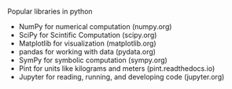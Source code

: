 Popular libraries in python

- NumPy for numerical computation (numpy.org)
- SciPy for Scintific Computation (scipy.org)
- Matplotlib for visualization (matplotlib.org)
- pandas for working with data (pydata.org)
- SymPy for symbolic computation (sympy.org)
- Pint for units like kilograms and meters (pint.readthedocs.io)
- Jupyter for reading, running, and developing code (jupyter.org)


